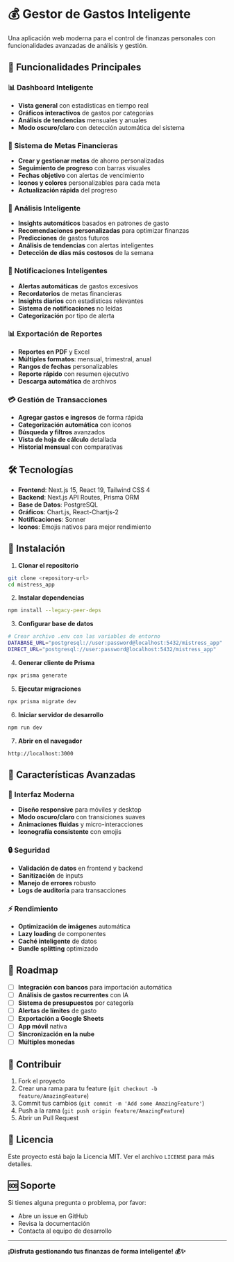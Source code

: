 # 💰 Gestor de Gastos Inteligente

Una aplicación web moderna para el control de finanzas personales con funcionalidades avanzadas de análisis y gestión.

## 🚀 Funcionalidades Principales

### 📊 Dashboard Inteligente
- **Vista general** con estadísticas en tiempo real
- **Gráficos interactivos** de gastos por categorías
- **Análisis de tendencias** mensuales y anuales
- **Modo oscuro/claro** con detección automática del sistema

### 🎯 Sistema de Metas Financieras
- **Crear y gestionar metas** de ahorro personalizadas
- **Seguimiento de progreso** con barras visuales
- **Fechas objetivo** con alertas de vencimiento
- **Iconos y colores** personalizables para cada meta
- **Actualización rápida** del progreso

### 🤖 Análisis Inteligente
- **Insights automáticos** basados en patrones de gasto
- **Recomendaciones personalizadas** para optimizar finanzas
- **Predicciones** de gastos futuros
- **Análisis de tendencias** con alertas inteligentes
- **Detección de días más costosos** de la semana

### 🔔 Notificaciones Inteligentes
- **Alertas automáticas** de gastos excesivos
- **Recordatorios** de metas financieras
- **Insights diarios** con estadísticas relevantes
- **Sistema de notificaciones** no leídas
- **Categorización** por tipo de alerta

### 📊 Exportación de Reportes
- **Reportes en PDF** y Excel
- **Múltiples formatos**: mensual, trimestral, anual
- **Rangos de fechas** personalizables
- **Reporte rápido** con resumen ejecutivo
- **Descarga automática** de archivos

### 💳 Gestión de Transacciones
- **Agregar gastos e ingresos** de forma rápida
- **Categorización automática** con iconos
- **Búsqueda y filtros** avanzados
- **Vista de hoja de cálculo** detallada
- **Historial mensual** con comparativas

## 🛠️ Tecnologías

- **Frontend**: Next.js 15, React 19, Tailwind CSS 4
- **Backend**: Next.js API Routes, Prisma ORM
- **Base de Datos**: PostgreSQL
- **Gráficos**: Chart.js, React-Chartjs-2
- **Notificaciones**: Sonner
- **Iconos**: Emojis nativos para mejor rendimiento

## 🚀 Instalación

1. **Clonar el repositorio**
```bash
git clone <repository-url>
cd mistress_app
```

2. **Instalar dependencias**
```bash
npm install --legacy-peer-deps
```

3. **Configurar base de datos**
```bash
# Crear archivo .env con las variables de entorno
DATABASE_URL="postgresql://user:password@localhost:5432/mistress_app"
DIRECT_URL="postgresql://user:password@localhost:5432/mistress_app"
```

4. **Generar cliente de Prisma**
```bash
npx prisma generate
```

5. **Ejecutar migraciones**
```bash
npx prisma migrate dev
```

6. **Iniciar servidor de desarrollo**
```bash
npm run dev
```

7. **Abrir en el navegador**
```
http://localhost:3000
```

## 📱 Características Avanzadas

### 🎨 Interfaz Moderna
- **Diseño responsive** para móviles y desktop
- **Modo oscuro/claro** con transiciones suaves
- **Animaciones fluidas** y micro-interacciones
- **Iconografía consistente** con emojis

### 🔒 Seguridad
- **Validación de datos** en frontend y backend
- **Sanitización** de inputs
- **Manejo de errores** robusto
- **Logs de auditoría** para transacciones

### ⚡ Rendimiento
- **Optimización de imágenes** automática
- **Lazy loading** de componentes
- **Caché inteligente** de datos
- **Bundle splitting** optimizado

## 🎯 Roadmap

- [ ] **Integración con bancos** para importación automática
- [ ] **Análisis de gastos recurrentes** con IA
- [ ] **Sistema de presupuestos** por categoría
- [ ] **Alertas de límites** de gasto
- [ ] **Exportación a Google Sheets**
- [ ] **App móvil** nativa
- [ ] **Sincronización en la nube**
- [ ] **Múltiples monedas**

## 🤝 Contribuir

1. Fork el proyecto
2. Crear una rama para tu feature (`git checkout -b feature/AmazingFeature`)
3. Commit tus cambios (`git commit -m 'Add some AmazingFeature'`)
4. Push a la rama (`git push origin feature/AmazingFeature`)
5. Abrir un Pull Request

## 📄 Licencia

Este proyecto está bajo la Licencia MIT. Ver el archivo `LICENSE` para más detalles.

## 🆘 Soporte

Si tienes alguna pregunta o problema, por favor:
- Abre un issue en GitHub
- Revisa la documentación
- Contacta al equipo de desarrollo

---

**¡Disfruta gestionando tus finanzas de forma inteligente! 💰✨**

